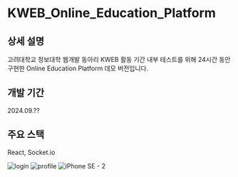 # KWEB_Online_Education_Platform

## 상세 설명
고려대학교 정보대학 웹개발 동아리 KWEB 활동 기간 내부 테스트를 위해 24시간 동안 구현한 Online Education Platform 데모 버전입니다.


## 개발 기간

2024.09.??


## 주요 스택

React, Socket.io

![login](https://github.com/user-attachments/assets/b6818bb1-13d6-4c4d-99ba-fcbe3dcf9752)
![profile](https://github.com/user-attachments/assets/35dc8a4a-0340-40fb-9921-f7d7d162e48a)
![iPhone SE - 2](https://github.com/user-attachments/assets/258aa891-c2ef-417f-915b-b5813754a4cc)
